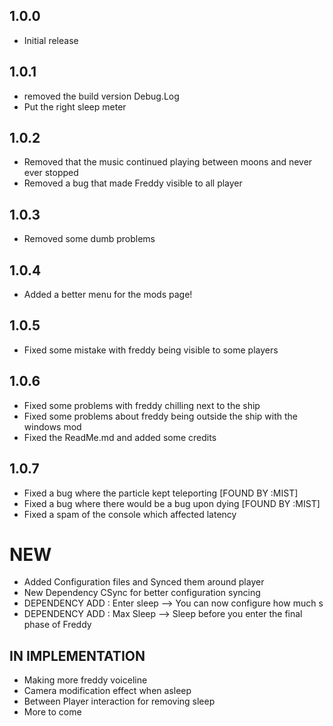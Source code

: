 ## 1.0.0
- Initial release
## 1.0.1
- removed the build version Debug.Log
- Put the right sleep meter
## 1.0.2
- Removed that the music continued playing between moons and never ever stopped
- Removed a bug that made Freddy visible to all player
## 1.0.3
- Removed some dumb problems
## 1.0.4
- Added a better menu for the mods page!
## 1.0.5
- Fixed some mistake with freddy being visible to some players
## 1.0.6
- Fixed some problems with freddy chilling next to the ship
- Fixed some problems about freddy being outside the ship with the windows mod
- Fixed the ReadMe.md and added some credits
## 1.0.7
- Fixed a bug where the particle kept teleporting [FOUND BY :MIST]
- Fixed a bug where there would be a bug upon dying [FOUND BY :MIST]
- Fixed a spam of the console which affected latency
# NEW
- Added Configuration files and Synced them around player
- New Dependency CSync for better configuration syncing
- DEPENDENCY ADD : Enter sleep --> You can now configure how much s
- DEPENDENCY ADD : Max Sleep --> Sleep before you enter the final phase of Freddy

## IN IMPLEMENTATION
- Making more freddy voiceline
- Camera modification effect when asleep
- Between Player interaction for removing sleep
- More to come